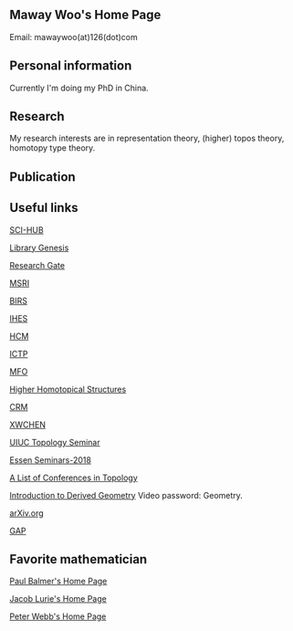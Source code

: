 

## Maway Woo's Home Page

Email: mawaywoo(at)126(dot)com


## Personal information

Currently I'm doing my PhD in China.

## Research

My research interests are in representation theory, (higher) topos theory, homotopy type theory. 

## Publication

## Useful links
[SCI-HUB](https://sci-hub.se/)

[Library Genesis](http://libgen.st/)

[Research Gate](https://www.researchgate.net/)

[MSRI](https://www.msri.org/videos/dashboard)

[BIRS](http://www.birs.ca/)

[IHES](https://www.ihes.fr/)

[HCM](https://www.hcm.uni-bonn.de/)

[ICTP](https://www.ictp.it/)

[MFO](https://www.mfo.de/)

[Higher Homotopical Structures](https://sites.google.com/view/hhs2021-opening/videos)

[CRM](https://www.crm.cat/irp-higher-homotopical-structures/)

[XWCHEN](http://home.ustc.edu.cn/~xwchen/favorite.htm)

[UIUC Topology Seminar](http://torus.math.uiuc.edu/cal/math/cal?regexp=Topology+Seminar)

[Essen Seminars-2018](http://www.esaga.uni-due.de/events/)

[A List of Conferences in Topology](https://mathmeetings.net/at-gt)

[Introduction to Derived Geometry](http://bicmr.pku.edu.cn/content/show/70-2449.html) Video password: Geometry.

[arXiv.org](https://arxiv.org/)

[GAP](https://www.gap-system.org/)

## Favorite mathematician

[Paul Balmer's Home Page](https://www.math.ucla.edu/~balmer/)

[Jacob Lurie's Home Page](https://www.math.ias.edu/~lurie/)

[Peter Webb's Home Page](http://www-users.math.umn.edu/~webb/)



